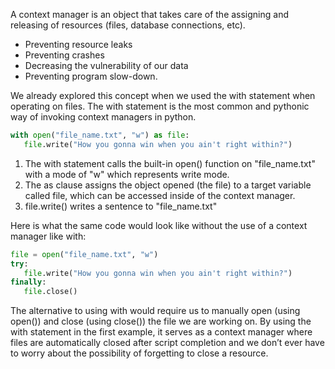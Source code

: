 A context manager is an object that takes care of the assigning and releasing of resources (files, database connections, etc).

- Preventing resource leaks
- Preventing crashes
- Decreasing the vulnerability of our data
- Preventing program slow-down.

We already explored this concept when we used the with statement when operating on files. The with statement is the most common and pythonic way of invoking context managers in python.

```py
with open("file_name.txt", "w") as file:
   file.write("How you gonna win when you ain't right within?")
```

1. The with statement calls the built-in open() function on "file_name.txt" with a mode of "w" which represents write mode.
2. The as clause assigns the object opened (the file) to a target variable called file, which can be accessed inside of the context manager.
3. file.write() writes a sentence to "file_name.txt"

Here is what the same code would look like without the use of a context manager like with:

```py
file = open("file_name.txt", "w")
try:
   file.write("How you gonna win when you ain't right within?")
finally:
   file.close()
```

The alternative to using with would require us to manually open (using open()) and close (using close()) the file we are working on. By using the with statement in the first example, it serves as a context manager where files are automatically closed after script completion and we don’t ever have to worry about the possibility of forgetting to close a resource.